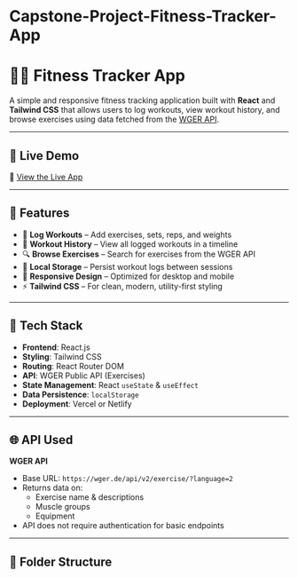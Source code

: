 # Capstone-Project-Fitness-Tracker-App
# 🏋️‍♀️ Fitness Tracker App

A simple and responsive fitness tracking application built with **React** and **Tailwind CSS** that allows users to log workouts, view workout history, and browse exercises using data fetched from the [WGER API](https://wger.de/en/software/api).

---

## 🚀 Live Demo

🔗 [View the Live App](https://your-vercel-or-netlify-link.com)

---

## 📌 Features

- 📝 **Log Workouts** – Add exercises, sets, reps, and weights
- 📜 **Workout History** – View all logged workouts in a timeline
- 🔍 **Browse Exercises** – Search for exercises from the WGER API
- 💾 **Local Storage** – Persist workout logs between sessions
- 📱 **Responsive Design** – Optimized for desktop and mobile
- ⚡ **Tailwind CSS** – For clean, modern, utility-first styling

---

## 🧪 Tech Stack

- **Frontend**: React.js
- **Styling**: Tailwind CSS
- **Routing**: React Router DOM
- **API**: WGER Public API (Exercises)
- **State Management**: React `useState` & `useEffect`
- **Data Persistence**: `localStorage`
- **Deployment**: Vercel or Netlify

---

## 🌐 API Used

**WGER API**

- Base URL: `https://wger.de/api/v2/exercise/?language=2`
- Returns data on:
  - Exercise name & descriptions
  - Muscle groups
  - Equipment
- API does not require authentication for basic endpoints

---

## 🧩 Folder Structure

